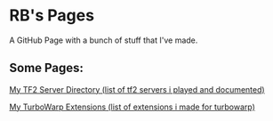 # RB's Pages
A GitHub Page with a bunch of stuff that I've made.

## Some Pages:
[My TF2 Server Directory (list of tf2 servers i played and documented)](https://rbryanyt.github.io/tf2_server_dir/rbs_tf_server_dir.htm)

[My TurboWarp Extensions (list of extensions i made for turbowarp)](https://rbryanyt.github.io/turbowarp_extensions/turbowarp_extensions.htm)